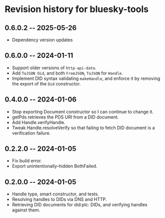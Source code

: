 # Revision history for bluesky-tools

## 0.6.0.2 -- 2025-05-26

* Dependency version updates

## 0.6.0.0 -- 2024-01-11

* Support older versions of `http-api-data`.
* Add `ToJSON Did`, and both `FromJSON`, `ToJSON` for `Handle`.
* Implement DID syntax validating `makeHandle`, and enforce it by removing the
  export of the `Did` constructor.

## 0.4.0.0 -- 2024-01-06

* Stop exporting Document constructor so I can continue to change it.
* getPds retrieves the PDS URI from a DID document.
* Add Handle.verifyHandle.
* Tweak Handle.resolveVerify so that failing to fetch DID document is a verification failure.

## 0.2.2.0 -- 2024-01-05

* Fix build error.
* Export unintentionally-hidden BothFailed.

## 0.2.0.0 -- 2024-01-05

* Handle type, smart constructor, and tests.
* Resolving handles to DIDs via DNS and HTTP.
* Retrieving DID documents for did:plc: DIDs, and verifying handles against them.
